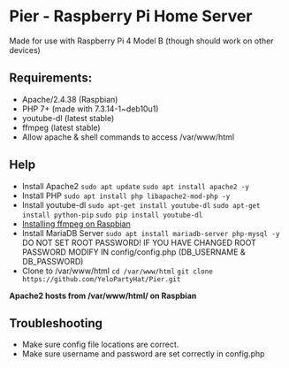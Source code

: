 # Pier - Raspberry Pi Home Server
Made for use with Raspberry Pi 4 Model B (though should work on other devices)
<h2>Requirements:</h2>
<ul>
    <li>Apache/2.4.38 (Raspbian)</li>
    <li>PHP 7+ (made with 7.3.14-1~deb10u1)</li>
    <li>youtube-dl (latest stable)</li>
    <li>ffmpeg (latest stable)</li>
    <li>Allow apache & shell commands to access /var/www/html</li>
</ul>

<h2>Help</h2>
<ul>
<li>Install Apache2 <code>sudo apt update</code> <code>sudo apt install apache2 -y</code></li>
<li>Install PHP <code>sudo apt install php libapache2-mod-php -y</code></li>
<li> Install youtube-dl
<code>sudo apt-get install youtube-dl</code>
<code>sudo apt-get install python-pip</code>
<code>sudo pip install youtube-dl</code>
</li>

<li><a href="https://github.com/JolleJolles/pirecorder/wiki/Installing-ffmpeg-on-Raspberry-Pi-with-h264-support">Installing ffmpeg on Raspbian</a></li>
<li>Install MariaDB Server <code>sudo apt install mariadb-server php-mysql -y</code> DO NOT SET ROOT PASSWORD! IF YOU HAVE CHANGED ROOT PASSWORD MODIFY IN config/config.php (DB_USERNAME & DB_PASSWORD)</li>
    <li>Clone to /var/www/html <code>cd /var/www/html</code> <code>git clone https://github.com/YeloPartyHat/Pier.git</code></li>
    
</ul>
<strong>Apache2 hosts from /var/www/html/ on Raspbian</strong>


<h2>Troubleshooting</h2>
<ul>
<li>Make sure config file locations are correct.</li>
<li>Make sure username and password are set correctly in config.php</li>
</ul>

